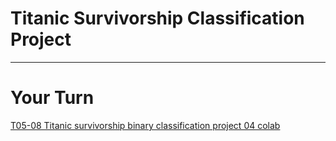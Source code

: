 # Titanic Survivorship Classification Project

<!--
Description
This project will give students an opportunity to apply what they learned about binary classification and tensorflow to implement a Kaggle project without much guidance. The challenge is to achieve a high accuracy score when trying to predict which passengers survived the Titanic crash. After implementing the project using Colab, they are expected to upload their predictions to Kaggle and submit the score received.
Learning Objectives
Students will be able to:
* Define, build, train and evaluate a Linear Classifier model in TensorFlow.
* Submit predictions to a Kaggle challenge.

Teaching Materials

Prerequisite(s): 
* Binary classification with TensorFlow (completion of the “Basic Classification with TensorFlow” colab)
* T05-08_Titanic Survivorship (binary classification) - Project 04 [Lecture] Activity 
* T05-08_Titanic Survivorship (binary classification) - Project 04 [Colab]

Expected duration: 240 mins

Artifacts produced:
* Student copy of colab activity

Graded or not?
* Yes. 5% of final grade. Solutions included in colab.

Facilitator notes and background materials

Facilitator Notes:
* This project is based on the Basic Classification with TensorFlow colab. Make sure students completed that before tackling this project.
* When introducing the project, make sure all of the students are familiar with Kaggle. If they are not, spending a couple of minutes showing the website and giving a brief description of how it works.
* The project was divided into parts:
* The first part is almost exactly what they did in previous colabs: upload the data, split into features and target, create classifier, train, make predictions, evaluate.
* Once they have the first part working, they will need to then assign the whole dataset to training, and download the test.csv file from Kaggle. Make sure they prep the data before using it, i.e., handle null values, drop columns, etc, so that the sets looks exactly like the one used to train. One suggestion is to wrap the data prep into a function that can be called whenever creating a new training/testing set.
* The only score they will receive from Kaggle is accuracy. If time permits, have a discussion with the class about whether accuracy is a good evaluation metric in this case, and when changing the precision/recall threshold would be appropriate. For example, if we’re just trying to create a model to see how many times it can predict correctly (as is the case for the challenge), accuracy is enough. However, if they were using something like this to aid rescue efforts and try to figure out who might be alive, they would probably want a high recall (it’s best to find people who are, unfortunately, deceased, than to leave the living waiting for a rescue that never came because they just assumed the person was dead).
* For the written part of the assignment, we want students to report their score along with a description of their work and strategies. What was difficult? What would they do differently next time? Why did they make certain choices? For example, during data prep, did they normalize and/or scaled any values? Which columns did they drop and why? Etc.  

If you have enough time at the end or after the project, go over one of the optional exercises. 
* The first one is a Kaggle kernel shared by the user Manav Sehgal (@startupsci). He presents a detailed walk through that is very accessible for beginners and can be a good example of how to approach and break down a problem
* The second one is a Udacity project. The project is an early assignment for their Machine Learning nanodegree, and it shows how to build a decision tree manually, by exploring the dataset, creating visual representations of the data (for example, compare survival rates for men vs women, 1st vs 3rd class, etc), and then creating simple functions that determine whether or not a passenger was likely to survive (ex, females from 1st and 2nd class were marked with a 1, meaning they survived, while males over the age of 10 who did not belong to the first class were marked with a 0, as they were  unlikely to survive). I highly recommend going through this project with the students if there’s time, as it’s a good opportunity to demystify what the algorithm is actually doing. The function below, which is very basic, achieves an accuracy of 81.14%.
def predictions(data):
    """ Model with multiple features. Makes a prediction with an accuracy of at least 80%. """
    
    predictions = []
    for _, passenger in data.iterrows():
        
        if passenger['Age'] < 10:
            predictions.append(1)
        elif passenger['Sex'] == 'female' and passenger['Pclass'] < 3:
            predictions.append(1)
        elif passenger['Sex'] == 'female' and passenger['Parch'] == 0:
            predictions.append(1)
        elif passenger['Sex'] == 'male' and passenger['Pclass'] == 1 and passenger['Age'] < 40 and passenger['Age'] >= 20:
            predictions.append(1)
        else:
            predictions.append(0)
    

    return pd.Series(predictions)


Background materials
Basic Classification with TensorFlow [Colab]
-->

---

# Your Turn

[T05-08 Titanic survivorship binary classification project 04 colab](https://colab.sandbox.google.com/drive/1xwStsdPtS_sA8fE-sDF1RL77xphrMdt0)
